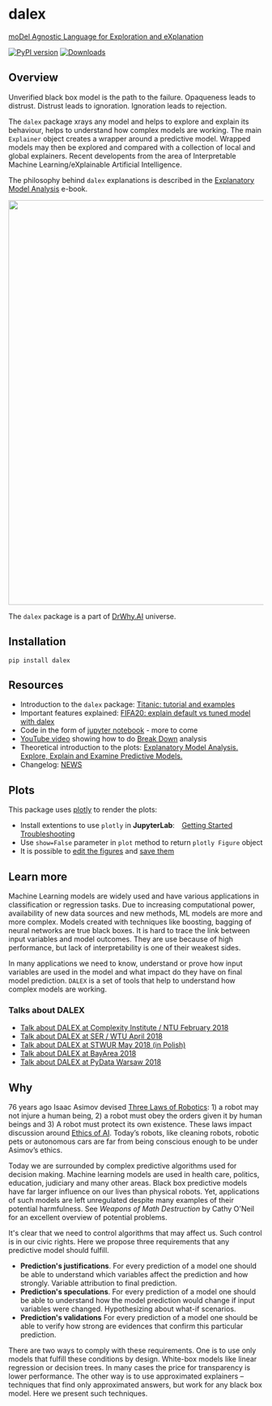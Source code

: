 # dalex

[moDel Agnostic Language for Exploration and eXplanation](http://dalex.drwhy.ai/)

[![PyPI version](https://badge.fury.io/py/dalex.svg)](https://badge.fury.io/py/dalex)
[![Downloads](https://pepy.tech/badge/dalex)](https://pepy.tech/project/dalex)

## Overview

Unverified black box model is the path to the failure. Opaqueness leads to distrust. Distrust leads to ignoration. Ignoration leads to rejection.

The `dalex` package xrays any model and helps to explore and explain its behaviour, helps to understand how complex models are working.
The main `Explainer` object creates a wrapper around a predictive model. Wrapped models may then be explored and compared with a collection of local and global explainers.
Recent developents from the area of Interpretable Machine Learning/eXplainable Artificial Intelligence.

The philosophy behind `dalex` explanations is described in the [Explanatory Model Analysis](https://pbiecek.github.io/ema/) e-book.

<p align="center">
    <a href="https://pbiecek.github.io/ema/introduction.html#bookstructure">
        <img src="https://github.com/ModelOriented/DALEX/blob/master/misc/DALEXpiramide.png" width="800"/>
    </a>
</center>

The `dalex` package is a part of [DrWhy.AI](http://DrWhy.AI) universe.

## Installation

```console
pip install dalex
```

## Resources

* Introduction to the `dalex` package: [Titanic: tutorial and examples](http://dalex.drwhy.ai/python-dalex-titanic.html)
* Important features explained: [FIFA20: explain default vs tuned model with dalex](http://dalex.drwhy.ai/python-dalex-fifa.html)
* Code in the form of [jupyter notebook](https://github.com/pbiecek/DALEX_docs/blob/master/jupyter-notebooks/dalex-titanic.ipynb) - more to come
* [YouTube video](https://www.youtube.com/watch?v=PuKF2GS4_3Y) showing how to do [Break Down](https://pbiecek.github.io/ema/breakDown.html) analysis
* Theoretical introduction to the plots: [Explanatory Model Analysis. Explore, Explain and Examine Predictive Models.](https://pbiecek.github.io/ema)
* Changelog: [NEWS](https://github.com/ModelOriented/DALEX/blob/master/python/dalex/NEWS.md)

## Plots

This package uses [plotly](https://plotly.com/python/) to render the plots:

* Install extentions to use `plotly` in **JupyterLab**:&emsp;[Getting Started](https://plot.ly/python/getting-started/#jupyterlab-support-python-35)&emsp;[Troubleshooting](https://plot.ly/python/troubleshooting/#jupyterlab-problems)
* Use `show=False` parameter in `plot` method to return `plotly Figure` object
* It is possible to [edit the figures](https://plotly.com/python/#fundamentals) and [save them](https://plotly.com/python/static-image-export/)

## Learn more

Machine Learning models are widely used and have various applications in classification or regression tasks. Due to increasing computational power, availability of new data sources and new methods, ML models are more and more complex. Models created with techniques like boosting, bagging of neural networks are true black boxes. It is hard to trace the link between input variables and model outcomes. They are use because of high performance, but lack of interpretability is one of their weakest sides.

In many applications we need to know, understand or prove how input variables are used in the model and what impact do they have on final model prediction.
`DALEX` is a set of tools that help to understand how complex models are working.

### Talks about DALEX

* [Talk about DALEX at Complexity Institute / NTU February 2018](https://github.com/pbiecek/pbiecek.github.io/blob/master/Presentations/DALEX_at_NTU_2018.pdf)
* [Talk about DALEX at SER / WTU April 2018](https://github.com/pbiecek/Talks/blob/master/2018/SER_DALEX.pdf)
* [Talk about DALEX at STWUR May 2018 (in Polish)](https://github.com/STWUR/eRementarz-29-05-2018)
* [Talk about DALEX at BayArea 2018](https://github.com/pbiecek/Talks/blob/master/2018/DALEX_BayArea.pdf)
* [Talk about DALEX at PyData Warsaw 2018](https://github.com/pbiecek/Talks/blob/master/2018/DALEX_PyDataWarsaw2018.pdf)


## Why

76 years ago Isaac Asimov devised [Three Laws of Robotics](https://en.wikipedia.org/wiki/Three_Laws_of_Robotics): 1) a robot may not injure a human being, 2) a robot must obey the orders given it by human beings and 3) A robot must protect its own existence. These laws impact discussion around [Ethics of AI](https://en.wikipedia.org/wiki/Ethics_of_artificial_intelligence). Today’s robots, like cleaning robots, robotic pets or autonomous cars are far from being conscious enough to be under Asimov’s ethics.

Today we are surrounded by complex predictive algorithms used for decision making. Machine learning models are used in health care, politics, education, judiciary and many other areas. Black box predictive models have far larger influence on our lives than physical robots. Yet, applications of such models are left unregulated despite many examples of their potential harmfulness. See *Weapons of Math Destruction* by Cathy O'Neil for an excellent overview of potential problems.

It's clear that we need to control algorithms that may affect us. Such control is in our civic rights. Here we propose three requirements that any predictive model should fulfill.

-	**Prediction's justifications**. For every prediction of a model one should be able to understand which variables affect the prediction and how strongly. Variable attribution to final prediction.
-	**Prediction's speculations**. For every prediction of a model one should be able to understand how the model prediction would change if input variables were changed. Hypothesizing about what-if scenarios.
-	**Prediction's validations** For every prediction of a model one should be able to verify how strong are evidences that confirm this particular prediction.

There are two ways to comply with these requirements.
One is to use only models that fulfill these conditions by design. White-box models like linear regression or decision trees. In many cases the price for transparency is lower performance.
The other way is to use approximated explainers – techniques that find only approximated answers, but work for any black box model. Here we present such techniques.
